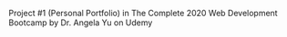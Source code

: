 Project #1 (Personal Portfolio) in The Complete 2020 Web Development Bootcamp by Dr. Angela Yu on Udemy
